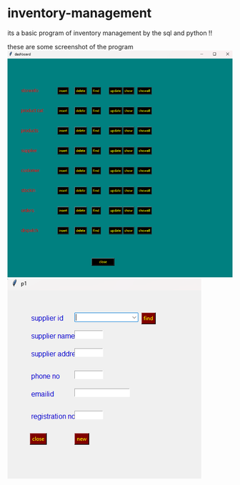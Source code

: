 # inventory-management
its a basic program of inventory management by the sql and python !!


these are some screenshot of the program
![image alt](https://github.com/Saksham-Singh-307/inventory-management/blob/main/Screenshot%202025-04-01%20175102.png?raw=true)
![image alt](https://github.com/Saksham-Singh-307/inventory-management/blob/main/Screenshot%202025-04-01%20175847.png?raw=true)
